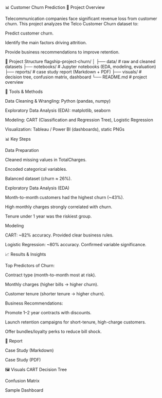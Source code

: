 📊 Customer Churn Prediction
📌 Project Overview

Telecommunication companies face significant revenue loss from customer churn. This project analyzes the Telco Customer Churn dataset to:

Predict customer churn.

Identify the main factors driving attrition.

Provide business recommendations to improve retention.

📂 Project Structure
flagship-project-churn/
│
├── data/                # raw and cleaned datasets
├── notebooks/           # Jupyter notebooks (EDA, modeling, evaluation)
├── reports/             # case study report (Markdown + PDF)
├── visuals/             # decision tree, confusion matrix, dashboard
└── README.md            # project overview

🔧 Tools & Methods

Data Cleaning & Wrangling: Python (pandas, numpy)

Exploratory Data Analysis (EDA): matplotlib, seaborn

Modeling: CART (Classification and Regression Tree), Logistic Regression

Visualization: Tableau / Power BI (dashboards), static PNGs

📊 Key Steps

Data Preparation

Cleaned missing values in TotalCharges.

Encoded categorical variables.

Balanced dataset (churn ≈ 26%).

Exploratory Data Analysis (EDA)

Month-to-month customers had the highest churn (~43%).

High monthly charges strongly correlated with churn.

Tenure under 1 year was the riskiest group.

Modeling

CART: ~82% accuracy. Provided clear business rules.

Logistic Regression: ~80% accuracy. Confirmed variable significance.

📈 Results & Insights

Top Predictors of Churn:

Contract type (month-to-month most at risk).

Monthly charges (higher bills → higher churn).

Customer tenure (shorter tenure → higher churn).

Business Recommendations:

Promote 1–2 year contracts with discounts.

Launch retention campaigns for short-tenure, high-charge customers.

Offer bundles/loyalty perks to reduce bill shock.

📑 Report

Case Study (Markdown)

Case Study (PDF)

🖼 Visuals
CART Decision Tree

Confusion Matrix

Sample Dashboard

